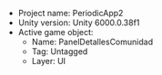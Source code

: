 <!-- UNITY CODE ASSIST INSTRUCTIONS START -->
- Project name: PeriodicApp2
- Unity version: Unity 6000.0.38f1
- Active game object:
  - Name: PanelDetallesComunidad
  - Tag: Untagged
  - Layer: UI
<!-- UNITY CODE ASSIST INSTRUCTIONS END -->